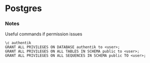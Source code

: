 # Postgres

### Notes

Useful commands if permission issues
```
\c authentik
GRANT ALL PRIVILEGES ON DATABASE authentik to <user>;
GRANT ALL PRIVILEGES ON ALL TABLES IN SCHEMA public to <user>;
GRANT ALL PRIVILEGES ON ALL SEQUENCES IN SCHEMA public TO <user>;
```
